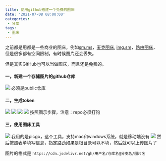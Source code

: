 ```yaml
---
title: 使用github搭建一个免费的图床
date: '2021-07-08 08:00:00'
categories:
 - 分享
tags:
 - 图床
---
```


之前都是用都是一些商业的图床，例如[sm.ms](https://sm.ms/)，[麦克图床](https://macimg.com), [img.sm](https://img.sm/)，[路由图床](https://imgtu.com/)，但是很多都有空间限制，有时候图片还会丢失。

但是其实GitHub也可以当做图床，而且还是免费的。

#### 一，新建一个存储图片的github仓库
![](https://cdn.jsdelivr.net/gh/ddshiyu/pic@main/Snipaste_2021-07-04_10-59-39.png)
必须是public仓库

#### 二，生成token
![](https://cdn.jsdelivr.net/gh/ddshiyu/pic@main/Snipaste_2021-07-04_11-00-57.png)
![](https://cdn.jsdelivr.net/gh/ddshiyu/pic@main/Snipaste_2021-07-31_12-42-43.png)
![](https://cdn.jsdelivr.net/gh/ddshiyu/pic@main/Snipaste_2021-07-04_11-01-29.png)
![](https://cdn.jsdelivr.net/gh/ddshiyu/pic@main/Snipaste_2021-07-04_11-02-53.png)
按照图示步骤，注意：repo必须打钩

#### 三，使用图床工具

![](https://cdn.jsdelivr.net/gh/ddshiyu/pic@main/Snipaste_2021-07-04_11-03-30.png)
我用的是picgo，这个工具，支持mac和windows系统，就是移动端没有
![](https://cdn.jsdelivr.net/gh/ddshiyu/pic@main/Snipaste_2021-07-04_11-04-09.png)
然后按照表单填写信息，指定路劲如果是根目录可以不填，然后就可以上传图片了

图片的格式是 `https://cdn.jsdelivr.net/gh/用户名/仓库名@分支名/图片名`